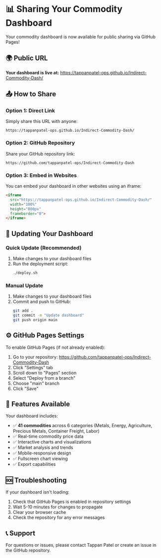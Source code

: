 # 📊 Sharing Your Commodity Dashboard

Your commodity dashboard is now available for public sharing via GitHub Pages!

## 🌍 Public URL
**Your dashboard is live at:** https://tappanpatel-ops.github.io/Indirect-Commodity-Dash/

## 📤 How to Share

### Option 1: Direct Link
Simply share this URL with anyone:
```
https://tappanpatel-ops.github.io/Indirect-Commodity-Dash/
```

### Option 2: GitHub Repository
Share your GitHub repository link:
```
https://github.com/tappanpatel-ops/Indirect-Commodity-Dash
```

### Option 3: Embed in Websites
You can embed your dashboard in other websites using an iframe:
```html
<iframe 
  src="https://tappanpatel-ops.github.io/Indirect-Commodity-Dash/" 
  width="100%" 
  height="800px" 
  frameborder="0">
</iframe>
```

## 🔄 Updating Your Dashboard

### Quick Update (Recommended)
1. Make changes to your dashboard files
2. Run the deployment script:
   ```bash
   ./deploy.sh
   ```

### Manual Update
1. Make changes to your dashboard files
2. Commit and push to GitHub:
   ```bash
   git add .
   git commit -m "Update dashboard"
   git push origin main
   ```

## ⚙️ GitHub Pages Settings

To enable GitHub Pages (if not already enabled):
1. Go to your repository: https://github.com/tappanpatel-ops/Indirect-Commodity-Dash
2. Click "Settings" tab
3. Scroll down to "Pages" section
4. Select "Deploy from a branch"
5. Choose "main" branch
6. Click "Save"

## 📱 Features Available

Your dashboard includes:
- ✅ **41 commodities** across 6 categories (Metals, Energy, Agriculture, Precious Metals, Container Freight, Labor)
- ✅ Real-time commodity price data
- ✅ Interactive charts and visualizations
- ✅ Market analysis and trends
- ✅ Mobile-responsive design
- ✅ Fullscreen chart viewing
- ✅ Export capabilities

## 🆘 Troubleshooting

If your dashboard isn't loading:
1. Check that GitHub Pages is enabled in repository settings
2. Wait 5-10 minutes for changes to propagate
3. Clear your browser cache
4. Check the repository for any error messages

## 📞 Support

For questions or issues, please contact Tappan Patel or create an issue in the GitHub repository.
